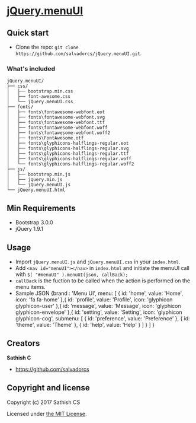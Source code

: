 # [jQuery.menuUI](https://github.com/salvadorcs/jQuery.menuUI)

## Quick start

* Clone the repo: `git clone https://github.com/salvadorcs/jQuery.menuUI.git`.

### What's included

```
jQuery.menuUI/
├── css/
│   ├── bootstrap.min.css
│   ├── font-awesome.css
│   └── jQuery.menuUI.css
├── fonts/
│   ├── fonts\fontawesome-webfont.eot
│   ├── fonts\fontawesome-webfont.svg
│   ├── fonts\fontawesome-webfont.ttf
│   ├── fonts\fontawesome-webfont.woff
│   ├── fonts\fontawesome-webfont.woff2
│   ├── fonts\FontAwesome.otf
│   ├── fonts\glyphicons-halflings-regular.eot
│   ├── fonts\glyphicons-halflings-regular.svg
│   ├── fonts\glyphicons-halflings-regular.ttf
│   ├── fonts\glyphicons-halflings-regular.woff
│   └── fonts\glyphicons-halflings-regular.woff2
├── js/
│   ├── bootstrap.min.js
│   ├── jquery.min.js
│   └── jQuery.menuUI.js
└── jQuery.menuUI.html
```

## Min Requirements

* Bootstrap 3.0.0
* jQuery 1.9.1

## Usage
* Import `jQuery.menuUI.js` and `jQuery.menuUI.css` in your `index.html`.
* Add `<nav id="menuUI"></nav>` in `index.html` and initiate the menuUI call with `$( "#menuUI" ).menuUI(json, callBack);`
* `callBack` is the fuction to be called when the action is performed on the menu items.
* Sample JSON 
	{brand : 'Menu UI',
		menu: [
			{
				id: 'home',
				value: 'Home',
				icon: 'fa fa-home'
			},{
				id: 'profile',
				value: 'Profile',
				icon: 'glyphicon glyphicon-user'
			},{
				id: 'message',
				value: 'Message',
				icon: 'glyphicon glyphicon-envelope'
			},{
				id: 'setting',
				value: 'Setting',
				icon: 'glyphicon glyphicon-cog',
				submenu: [
					{ id: 'preference', value: 'Preference' },
					{ id: 'theme', value: 'Theme' },
					{ id: 'help', value: 'Help' }
				]
			}
		]
	}

## Creators

**Sathish C**

* <https://github.com/salvadorcs>


## Copyright and license

Copyright (c) 2017 Sathish CS

Licensed under [the MIT License][license].

[license]: https://github.com/salvadorcs/jQuery.menuUI/blob/master/LICENSE
